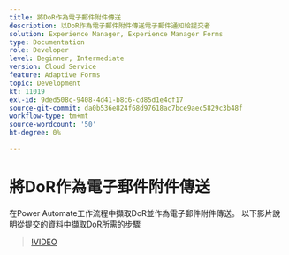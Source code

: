 ```yaml
---
title: 將DoR作為電子郵件附件傳送
description: 以DoR作為電子郵件附件傳送電子郵件通知給提交者
solution: Experience Manager, Experience Manager Forms
type: Documentation
role: Developer
level: Beginner, Intermediate
version: Cloud Service
feature: Adaptive Forms
topic: Development
kt: 11019
exl-id: 9ded508c-9408-4d41-b8c6-cd85d1e4cf17
source-git-commit: da0b536e824f68d97618ac7bce9aec5829c3b48f
workflow-type: tm+mt
source-wordcount: '50'
ht-degree: 0%

---
```


# 將DoR作為電子郵件附件傳送

在Power Automate工作流程中擷取DoR並作為電子郵件附件傳送。
以下影片說明從提交的資料中擷取DoR所需的步驟
>[!VIDEO](https://video.tv.adobe.com/v/346731?quality=12&learn=on)
